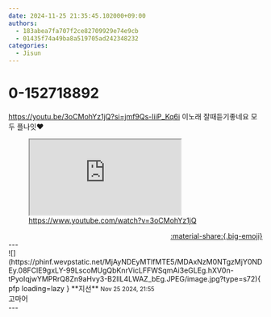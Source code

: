 ```yaml
---
date: 2024-11-25 21:35:45.102000+09:00
authors:
  - 183abea7fa707f2ce82709929e74e9cb
  - 01435f74a49ba8a519705ad242348232
categories:
  - Jisun
---
```


# 0-152718892

<div class="post-container" markdown="1">
<div class="content-container md-sidebar__scrollwrap" markdown="1">

<a href="https://youtu.be/3oCMohYz1jQ?si=jmf9Qs-IiiP_Kq6i">https://youtu.be/3oCMohYz1jQ?si=jmf9Qs-IiiP_Kq6i</a> 이노래 잘때듣기좋네요 모두 플나잇❤️
<figure class="snippet" markdown="1">
<iframe src="https://www.youtube.com/embed/3oCMohYz1jQ" title="What is this"></iframe>
<figcaption><a href="https://www.youtube.com/watch?v=3oCMohYz1jQ">https://www.youtube.com/watch?v=3oCMohYz1jQ</a></figcaption>
</figure>



</div>
</div>

<div style="text-align: right;" markdown="1">
<a href="https://weverse.io/fromis9/fanpost/0-152718892" style="text-align: right;">:material-share:{.big-emoji}</a>
</div>
---

<div class="comments-container md-sidebar__scrollwrap" markdown="1">
<div class="comment" markdown="1">
<div class='id-container' markdown="1">
![](https://phinf.wevpstatic.net/MjAyNDEyMTlfMTE5/MDAxNzM0NTgzMjY0NDEy.08FClE9gxLY-99LscoMUgQbKnrVicLFFWSqmAi3eGLEg.hXV0n-tPyoIqjwYMPRrQ8Zn9aHvy3-B2llL4LWAZ_bEg.JPEG/image.jpg?type=s72){ pfp loading=lazy }
**<span class="artist">지선</span>** <small>Nov 25 2024, 21:55</small><br>
</div>
<div class='comment-body' markdown="1">
고마어
</div>
</div>
</div>
---
